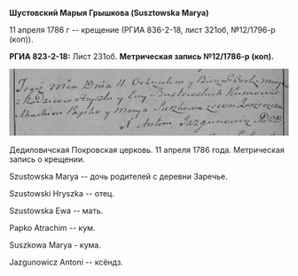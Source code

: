 **Шустовский Марыя Грышкова (Susztowska Marya)**

11 апреля 1786 г -- крещение (РГИА 836-2-18, лист 321об, №12/1796-р
(коп)).

**РГИА 823-2-18:** Лист 231об. **Метрическая запись №12/1786-р (коп).**

![](./media/851995e065835a480da0982f8f4a61226811d395.png)

Дедиловичская Покровская церковь. 11 апреля 1786 года. Метрическая
запись о крещении.

Szustowska Marya -- дочь родителей с деревни Заречье.

Szustowski Hryszka -- отец.

Szustowska Ewa -- мать.

Papko Atrachim -- кум.

Suszkowa Marya - кума.

Jazgunowicz Antoni -- ксёндз.
